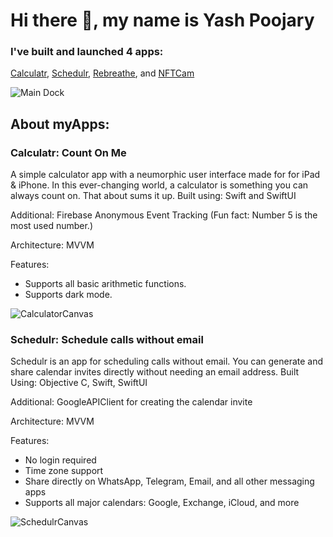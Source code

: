 # Hi there 👋, my name is Yash Poojary
### I've built and launched 4 apps:
[Calculatr](https://apps.apple.com/in/app/calculatr-count-on-me/id1605761138),
[Schedulr](https://apps.apple.com/in/app/schedulr-send-calendar-invite/id1603995833),
[Rebreathe](https://testflight.apple.com/join/oPXy4oSU), and
[NFTCam](https://testflight.apple.com/join/uDk8dJ9d)


![Main Dock](https://user-images.githubusercontent.com/45783229/172623182-fe17e424-f5f6-4c8c-9ae0-6736b5cd92e7.jpg)


## About myApps:

### Calculatr: Count On Me
A simple calculator app with a neumorphic user interface made for for iPad & iPhone. In this ever-changing world, a calculator is something you can always count on. That about sums it up.
Built using: Swift and SwiftUI

Additional: Firebase Anonymous Event Tracking (Fun fact: Number 5 is the most used number.)

Architecture:  MVVM

Features:
- Supports all basic arithmetic functions.
- Supports dark mode.


![CalculatorCanvas](https://user-images.githubusercontent.com/45783229/173370121-8edd64e1-66b7-4dd2-91f3-9c82b31e9547.jpg)


### Schedulr: Schedule calls without email
Schedulr is an app for scheduling calls without email. You can generate and share calendar invites directly without needing an email address.
Built Using: Objective C, Swift, SwiftUI

Additional: GoogleAPIClient for creating the calendar invite

Architecture:  MVVM

Features:

- No login required
- Time zone support
- Share directly on WhatsApp, Telegram, Email, and all other messaging apps
- Supports all major calendars: Google, Exchange, iCloud, and more


![SchedulrCanvas](https://user-images.githubusercontent.com/45783229/173371850-301e23ab-bfca-4d32-8532-1174e9a7d86b.jpg)







<!---
yashpoojary19/yashpoojary19 is a ✨ special ✨ repository because its `README.md` (this file) appears on your GitHub profile.
You can click the Preview link to take a look at your changes.
--->
